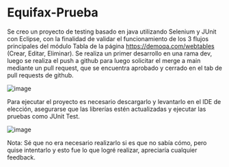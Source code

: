 # Equifax-Prueba

Se creo un proyecto de testing basado en java utilizando Selenium y JUnit con Eclipse, con la finalidad de validar el funcionamiento de los 3 flujos principales del
módulo Tabla de la página https://demoqa.com/webtables (Crear, Editar, Eliminar). Se realiza un primer desarrollo en una rama dev, luego se realiza el push a github 
para luego solicitar el merge a main mediante un pull request, que se encuentra aprobado y cerrado en el tab de pull requests de github.

![image](https://user-images.githubusercontent.com/56659426/215167314-7e16a740-694d-401a-aeac-f9207233cd62.png)

Para ejecutar el proyecto es necesario descargarlo y levantarlo en el IDE de elección, asegurarse que las librerías estén actualizadas y ejecutar las pruebas 
como JUnit Test.

![image](https://user-images.githubusercontent.com/56659426/215166142-48120036-4f63-4c7e-83d2-8730dba8f8db.png)



Nota: Sé que no era necesario realizarlo si es que no sabía cómo, pero quise intentarlo y esto fue lo que logré realizar, apreciaría cualquier feedback.
